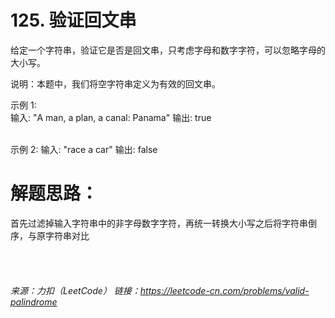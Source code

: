 # 125. 验证回文串

给定一个字符串，验证它是否是回文串，只考虑字母和数字字符，可以忽略字母的大小写。

说明：本题中，我们将空字符串定义为有效的回文串。

示例 1:
<br />
输入: "A man, a plan, a canal: Panama"
输出: true

<br />
示例 2:
输入: "race a car"
输出: false


# 解题思路：
首先过滤掉输入字符串中的非字母数字字符，再统一转换大小写之后将字符串倒序，与原字符串对比
<br />
<br />
<br />
<br />
<br />
*来源：力扣（LeetCode）
链接：https://leetcode-cn.com/problems/valid-palindrome*
